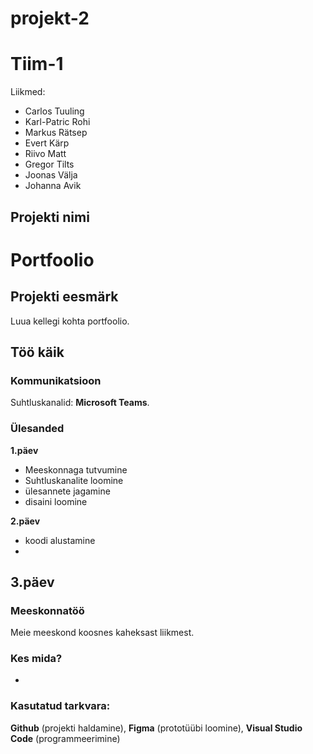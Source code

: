 # projekt-2

# Tiim-1

Liikmed:
- Carlos Tuuling
- Karl-Patric Rohi
- Markus Rätsep
- Evert Kärp
- Riivo Matt
- Gregor Tilts
- Joonas Välja
- Johanna Avik

## Projekti nimi
# Portfoolio

## Projekti eesmärk
Luua kellegi kohta portfoolio. 

## Töö käik

### Kommunikatsioon
Suhtluskanalid: **Microsoft Teams**.

### Ülesanded
**1.päev**
- Meeskonnaga tutvumine
- Suhtluskanalite loomine
- ülesannete jagamine
- disaini loomine 

**2.päev**
- koodi alustamine 
- 

**3.päev**
-

### Meeskonnatöö
Meie meeskond koosnes kaheksast liikmest. 


### Kes mida?
-

### Kasutatud tarkvara:
**Github** (projekti haldamine), **Figma** (prototüübi loomine), **Visual Studio Code** (programmeerimine)

